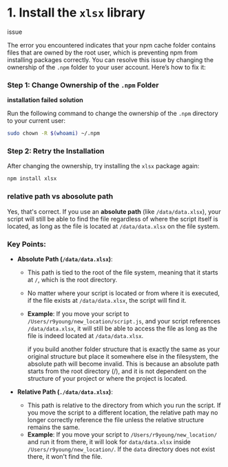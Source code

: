 <!-- ## Use the JSON array of objects provided to store the Cap Rating details and information.

## Define Javascript functions that builds and populates the table (and summary infromation) when the button is clicked, i.e., implements the  buildCapRatingList() funciton.

## Define a set support Javascript functions to return the Full Cap Name, Total

## Number of Ratings, Average Cap Rating and the Average Cap rating category.

## Use a table to organize the displayed data.

## Use additional variables to keep a total of the total cap ratings submitted and the index of the best & worst rated caps; these can be updated in the loop as you build the html to display the cap’s row. -->


# 1. Install the `xlsx` library

issue

The error you encountered indicates that your npm cache folder contains files that are owned by the root user, which is preventing npm from installing packages correctly. You can resolve this issue by changing the ownership of the `.npm` folder to your user account. Here’s how to fix it:

### Step 1: Change Ownership of the `.npm` Folder

**installation failed**
**solution**

Run the following command to change the ownership of the `.npm` directory to your current user:

```bash
sudo chown -R $(whoami) ~/.npm
```

### Step 2: Retry the Installation
After changing the ownership, try installing the `xlsx` package again:

```bash
npm install xlsx
```

### relative path vs abosolute path

Yes, that's correct. If you use an **absolute path** (like `/data/data.xlsx`), your script will still be able to find the file regardless of where the script itself is located, as long as the file is located at `/data/data.xlsx` on the file system.

### Key Points:

- **Absolute Path (`/data/data.xlsx`)**:
  - This path is tied to the root of the file system, meaning that it starts at `/`, which is the root directory.
  - No matter where your script is located or from where it is executed, if the file exists at `/data/data.xlsx`, the script will find it.
  - **Example**: If you move your script to `/Users/r9young/new_location/script.js`, and your script references `/data/data.xlsx`, it will still be able to access the file as long as the file is indeed located at `/data/data.xlsx`.

    if you build another folder structure that is exactly the same as your original structure but place it somewhere else in the filesystem, the absolute path will become invalid. This is because an absolute path starts from the root directory (/), and it is not dependent on the structure of your project or where the project is located.

- **Relative Path (`./data/data.xlsx`)**:
  - This path is relative to the directory from which you run the script. If you move the script to a different location, the relative path may no longer correctly reference the file unless the relative structure remains the same.
  - **Example**: If you move your script to `/Users/r9young/new_location/` and run it from there, it will look for `data/data.xlsx` inside `/Users/r9young/new_location/`. If the `data` directory does not exist there, it won't find the file.

